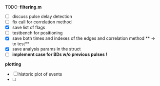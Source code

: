 TODO: **filtering.m**
- [ ] discuss pulse delay detection
- [ ] fix call for correlation method
- [x] save list of flags
- [ ] testbench for positioning
- [x] save both times and indexes of the edges and correlation method  ** -> to test**
- [x] save analysis params in the struct
- [ ] **implement case for BDs w/o previous pulses !**

**plotting**
- [ ] historic plot of events
- [ ] 
